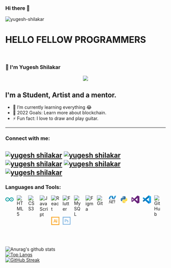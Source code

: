 ### Hi there 👋



<p align="left"> <img src="https://komarev.com/ghpvc/?username=yugesh-shilakar" alt="yugesh-shilakar" /> </p>
<h1> HELLO FELLOW PROGRAMMERS </h1>
</br><h3>👋 I'm Yugesh Shilakar </h3>

<div id="header" align="center">
  <img src="https://media.giphy.com/media/M9gbBd9nbDrOTu1Mqx/giphy.gif" width="100"/>
</div>

## I'm a Student, Artist and a mentor.

- 🌱 I’m currently learning everything 😂
- 🥅 2022 Goals: Learn more about blockchain.
- ⚡ Fun fact: I love to draw and play guitar.
---

### Connect with me:

<a href="https://www.facebook.com/yugesh.shilakar" target="blank"><img align="center" src="https://img.icons8.com/color/344/facebook-new.png" alt="yugesh shilakar" height="60" width="60" /></a>
<a href="https://www.instagram.com/yugesh_shilakar/" target="blank"><img align="center" src="https://img.icons8.com/color/344/instagram-new--v1.png" alt="yugesh shilakar" height="60" width="60" /></a>
<a href="https://www.linkedin.com/in/yugesh-shilakar-7b89b0237/" target="blank"><img align="center" src="https://img.icons8.com/color/344/linkedin.png" alt="yugesh shilakar" height="60" width="60" /></a>
<a href="https://www.twitter.com/YugeshShilakar/" target="blank"><img align="center" src="https://img.icons8.com/color/344/twitter.png" alt="yugesh shilakar" height="60" width="60" /></a>
<a href="https://www.reddit.com/user/yugesh-shilakar" target="blank"><img align="center" src="https://img.icons8.com/color/344/reddit.png" alt="yugesh shilakar" height="60" width="60" /></a>
---
### Languages and Tools:

<img align="left" alt="Visual Studio Code" width="26px" src="https://github.com/devicons/devicon/blob/master/icons/arduino/arduino-original.svg" style="padding-right:10px;" />
<img align="left" alt="HTML5" width="26px" src="https://cdn.jsdelivr.net/gh/devicons/devicon/icons/html5/html5-original.svg" style="padding-right:10px;" />
<img align="left" alt="CSS3" width="26px" src="https://cdn.jsdelivr.net/gh/devicons/devicon/icons/css3/css3-original.svg" style="padding-right:10px;" />
<img align="left" alt="JavaScript" width="26px" src="https://cdn.jsdelivr.net/gh/devicons/devicon/icons/javascript/javascript-original.svg" style="padding-right:10px;" />
<img align="left" alt="React" width="26px" src="https://cdn.jsdelivr.net/gh/devicons/devicon/icons/react/react-original.svg" style="padding-right:10px;" />
<img align="left" alt="Flutter" width="26px" src="https://cdn.jsdelivr.net/gh/devicons/devicon/icons/flutter/flutter-original.svg" style="padding-right:10px;" />
<img align="left" alt="MySQL" width="26px" src="https://cdn.jsdelivr.net/gh/devicons/devicon/icons/mysql/mysql-original.svg" style="padding-right:10px;" />
<img align="left" alt="Figma" width="26px" src="https://cdn.jsdelivr.net/gh/devicons/devicon/icons/figma/figma-original.svg" style="padding-right:10px;" />
<img align="left" alt="Git" width="26px" src="https://cdn.jsdelivr.net/gh/devicons/devicon/icons/git/git-original.svg" style="padding-right:10px;" />
<img align="left" alt="Dotnet" width="26px" src="https://github.com/devicons/devicon/blob/master/icons/dot-net/dot-net-original-wordmark.svg" style="padding-right:10px;" />
<img align="left" alt="Python" width="26px" src="https://github.com/devicons/devicon/blob/master/icons/python/python-original.svg" style="padding-right:10px;" />
<img align="left" alt="VisualStudio" width="26px" src="https://github.com/devicons/devicon/blob/master/icons/visualstudio/visualstudio-plain.svg" style="padding-right:10px;" />
<img align="left" alt="VisualStudio" width="26px" src="https://github.com/devicons/devicon/blob/master/icons/vscode/vscode-original.svg" style="padding-right:10px;" />
<img align="left" alt="GitHub" width="26px" src="https://user-images.githubusercontent.com/3369400/139447912-e0f43f33-6d9f-45f8-be46-2df5bbc91289.png" style="padding-right:10px ;" />
<img align="left" alt="Illustrator" width="26px" src="https://github.com/devicons/devicon/blob/master/icons/illustrator/illustrator-line.svg" style="padding-right:10px;" />
<img src="https://raw.githubusercontent.com/devicons/devicon/master/icons/photoshop/photoshop-line.svg" alt="photoshop" width="25" height="25" style="max-width: 100%;">

\
\
\
![Anurag's github stats](https://github-readme-stats.spielers.vercel.app/api?username=yugesh-shilakar&show_icons=true&theme=chartreuse-dark)
\
[![Top Langs](https://github-readme-stats.spielers.vercel.app/api/top-langs/?username=yugesh-shilakar&layout=compact&theme=chartreuse-dark)](https://github.com/yugesh-shilakar/github-readme-stats)
\
[![GitHub Streak](https://github-readme-streak-stats.herokuapp.com?user=yugesh-shilakar&theme=dracula&date_format=M%20j%5B%2C%20Y%5D)](https://git.io/streak-stats)

